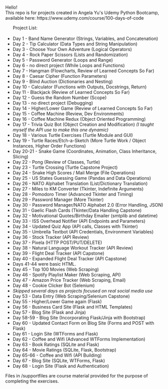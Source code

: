 <p>Hello!<br>
This repo is for projects created in Angela Yu's Udemy Python Bootcamp, available here: https://www.udemy.com/course/100-days-of-code</p>

<ul>Project List:<br><br>
  <li>Day 1 - Band Name Generator (Strings, Variables, and Concatenation)</li>
  <li>Day 2 - Tip Calculator (Data Types and String Manipulation)</li>
  <li>Day 3 - Choose Your Own Adventure (Logical Operators)</li>
  <li>Day 4 - Rock Paper Scissors (Lists and Randomization)</li>
  <li>Day 5 - Password Generator (Loops and Range)</li>
  <li>Day 6 - no direct project (While Loops and Functions)</li>
  <li>Day 7 - Hangman (Flowcharts, Review of Learned Concepts So Far)</li>
  <li>Day 8 - Caesar Cipher (Function Parameters)</li>
  <li>Day 9 - Blind Auction (Dictionaries and Nesting)</li>
  <li>Day 10 - Calculator (Functions with Outputs, Docstrings, Return)</li>
  <li>Day 11 - Blackjack (Review of Learned Concepts So Far)</li>
  <li>Day 12 - Guess the Random Number (Scope)</li>
  <li>Day 13 - no direct project (Debugging)</li>
  <li>Day 14 - Higher/Lower Game (Review of Learned Concepts So Far)</li>
  <li>Day 15 - Coffee Machine (Review, Dev Environments)</li>
  <li>Day 16 - Coffee Machine Redux (Object Oriented Programming)</li>
  <li>Day 17 - Trivia Quiz Bot (Object Creation and Modification) <i>(I taught myself the API use to make this one dynamic)</i></li>
  <li>Day 18 - Various Turtle Exercises (Turtle Module and GUI)</li>
  <li>Day 19 - Turtle Races/Etch-a-Sketch (More Turtle Work / Object Instances, Higher Order Functions)
  <li>Day 20-21 - Snake Game (Coordinates, Animation, Class Inheritance, Slicing)</li>
  <li>Day 22 - Pong (Review of Classes, Turtle)</li>
  <li>Day 23 - Turtle Crossing (Turtle Capstone Project)</li>
  <li>Day 24 - Snake High Scores / Mail Merge (File Operations)</li>
  <li>Day 25 - US States Guessing Game (Pandas and Data Operations)</li>
  <li>Day 26 - NATO Alphabet Translation (List/Dictionary Translation)</li>
  <li>Day 27 - Miles to KM Converter (Tkinter, Indefinite Arguments)</li>
  <li>Day 28 - Pomodoro Timer (Advanced Tkinter and Timing)</li>
  <li>Day 29 - Password Manager (More Tkinter)</li>
  <li>Day 30 - Password Manager/NATO Alphabet 2.0 (Error Handling, JSON)</li>
  <li>Day 31 - Gaelic Flash Cards (Tkinter/Data Handling Capstone)</li>
  <li>Day 32 - Motivational Quotes/Birthday Emailer (smtplib and datetime)</li>
  <li>Day 33 - ISS Overhead Notifier (API Endpoints and Parameters)</li>
  <li>Day 34 - Updated Quiz App (API calls, Classes with Tkinter)</li>
  <li>Day 35 - Umbrella Textbot (API Credentials, Environment Variables)</li>
  <li>Day 36 - Stock Tracker (API Review)</li>
  <li>Day 37 - Pixela (HTTP POST/PUT/DELETE)</li>
  <li>Day 38 - Natural Language Workout Tracker (API Review)</li>
  <li>Day 39 - Flight Deal Tracker (API Capstone)</li>
  <li>Day 40 - Expanded Flight Deal Tracker (API Capstone)</li>
  <li>Days 41-44 were basic HTML.</li>
  <li>Day 45 - Top 100 Movies (Web Scraping)</li>
  <li>Day 46 - Spotify Playlist Maker (Web Scraping, API)</li>
  <li>Day 47 - Amazon Price Tracker (Web Scraping, Email)</li>
  <li>Day 48 - Cookie Clicker Bot (Selenium)</li>
  <li><i>Skipped several days as projects focused on real social media use</i></li>
  <li>Day 53 - Data Entry (Web Scraping/Selenium Capstone)</li>
  <li>Day 55 - Higher/Lower Game again (Flask)</li>
  <li>Day 56 - Business Card Site (Flask and HTML Templates)</li>
  <li>Day 57 - Blog Site (Flask and Jinja)</li>
  <li>Day 58-59 - Blog Site (Incorporating Flask/Jinja with Bootstrap)</li>
  <li>Day 60 - Updated Contact Form on Blog Site (Forms and POST with Flask)</li>
  <li>Day 61 - Login Site (WTForms and Flask)</li>
  <li>Day 62 - Coffee and Wifi (Advanced WTForms Implementation)</li>
  <li>Day 63 - Book Ratings (SQLite and Flask)</li>
  <li>Day 64 - Movie Ratings (SQLite, Flask, Bootstrap)</li>
  <li>Day 65-66 - Coffee and Wifi (API Building)</li>
  <li>Day 67 - Blog Site (SQLite, WTForms, Flask)</li>
  <li>Day 68 - Login Site (Flask and Authentication)</li>
</ul>

Files in /supportfiles are course material provided for the purpose of completing the exercises.